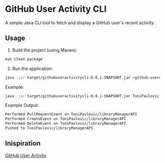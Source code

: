 # GitHub User Activity CLI

A simple Java CLI tool to fetch and display a GitHub user's recent activity.

## Usage

1. Build the project (using Maven):

```bash
mvn clean package
```

2. Run the application:

```bash
java -jar target/githubuseractivitycli-0.0.1-SNAPSHOT.jar <github-username>
```

Example: 

```bash
java -jar target/githubuseractivitycli-0.0.1-SNAPSHOT.jar ToniPavlovic
```

Example Output:

```bash
Performed PullRequestEvent on ToniPavlovic/libraryManagerAPI
Performed CreateEvent on ToniPavlovic/libraryManagerAPI
Performed DeleteEvent on ToniPavlovic/libraryManagerAPI
Pushed to ToniPavlovic/libraryManagerAPI
```

## Inispiration
[GitHub User Activity](https://roadmap.sh/projects/tmdb-cli)
